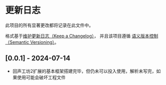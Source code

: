 # 更新日志

此项目的所有显著更改都将记录在此文件中。

格式基于[维护更新日志（Keep a Changelog）](https://keepachangelog.com/en/1.0.0/)，
并且该项目遵循 [语义版本控制（Semantic Versioning）](https://semver.org/spec/v2.0.0.html)。

## [0.0.1] - 2024-07-14

- 回声工坊2扩展的基本框架搭建完毕，但仍未可以投入使用，解析未写完，如果使用可能会破坏工程文件